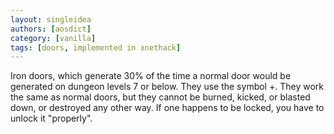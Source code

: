 ```yaml
---
layout: singleidea
authors: [aosdict]
category: [vanilla]
tags: [doors, implemented in xnethack]
---
```

Iron doors, which generate 30% of the time a normal door would be generated on dungeon levels 7 or below. They use the symbol <span class="nhsym clr-cyan">+</span>. They work the same as normal doors, but they cannot be burned, kicked, or blasted down, or destroyed any other way. If one happens to be locked, you have to unlock it "properly".
